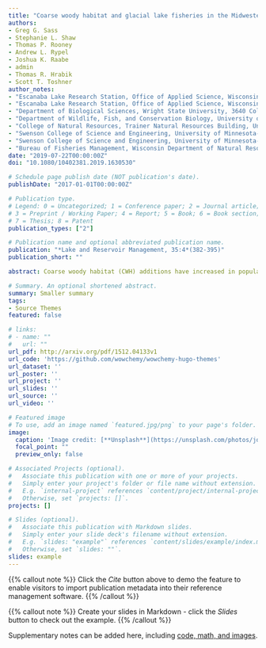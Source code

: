 ```yaml
---
title: "Coarse woody habitat and glacial lake fisheries in the Midwestern United States: knowns, unknowns, and an experiment to advance our knowledge"
authors:
- Greg G. Sass
- Stephanie L. Shaw
- Thomas P. Rooney 
- Andrew L. Rypel 
- Joshua K. Raabe 
- admin
- Thomas R. Hrabik 
- Scott T. Toshner 
author_notes:
- "Escanaba Lake Research Station, Office of Applied Science, Wisconsin Department of Natural Resources, 3110 Trout Lake Station Drive, Boulder Junction, Wisconsin, 54512"
- "Escanaba Lake Research Station, Office of Applied Science, Wisconsin Department of Natural Resources, 3110 Trout Lake Station Drive, Boulder Junction, Wisconsin, 54512"
- "Department of Biological Sciences, Wright State University, 3640 Colonel Glenn Highway, Dayton, Ohio, 45435"
- "Department of Wildlife, Fish, and Conservation Biology, University of California Davis, One Shields Avenue, Davis, California, 95616"
- "College of Natural Resources, Trainer Natural Resources Building, University of Wisconsin-Stevens Point, 800 Reserve Street, Stevens Point, Wisconsin, 54481"
- "Swenson College of Science and Engineering, University of Minnesota-Duluth, 1035 Kirby Drive, Swenson Science Building, Duluth, Minnesota, 55812"
- "Swenson College of Science and Engineering, University of Minnesota-Duluth, 1035 Kirby Drive, Swenson Science Building, Duluth, Minnesota, 55812"
- "Bureau of Fisheries Management, Wisconsin Department of Natural Resources, Brule, WI"
date: "2019-07-22T00:00:00Z"
doi: "10.1080/10402381.2019.1630530"

# Schedule page publish date (NOT publication's date).
publishDate: "2017-01-01T00:00:00Z"

# Publication type.
# Legend: 0 = Uncategorized; 1 = Conference paper; 2 = Journal article;
# 3 = Preprint / Working Paper; 4 = Report; 5 = Book; 6 = Book section;
# 7 = Thesis; 8 = Patent
publication_types: ["2"]

# Publication name and optional abbreviated publication name.
publication: "*Lake and Reservoir Management, 35:4*(382-395)"
publication_short: ""

abstract: Coarse woody habitat (CWH) additions have increased in popularity in glacial lakes (i.e. kettle lakes) of the Midwestern United States. However, most enhancements have not been treated as deliberate experiments to test for fish and aquatic ecosystem responses. Whole-lake CWH removal studies have shown reductions in fish growth rates, declines in forage fish abundance, and behavioral changes. Whole-lake CWH addition studies have shown improved reproductive output of certain fishes, increased availability and diversity of prey available to fishes, and influenced behavior and habitat use. Key uncertainties identified in previous CWH addition studies include: (1) Does CWH increase fish production? (2) Does CWH influence certain fish species differently? (3) Does CWH influence fish populations in larger lakes than previously studied? (4) Does CWH influence fish populations over longer periods of time? In 2015, we began a whole-lake CWH addition experiment on a northern Wisconsin lake aimed to address these uncertainties. Sanford Lake maintains a low productivity fish community and supports fishes not generally studied before in the context of CWH. Fish population dynamic/behavior and aquatic ecosystem response variables will be monitored, and tree drop CWH additions are slated for 3 phases over 20 yr. We introduce the Sanford Lake experiment and provide recommendations for expectations and the implementation of CWH additions in inland glacial lakes. Given the reliance of north-temperate inland glacial lake fisheries on allocthonous sources of energy and negative influences of lakeshore residential development on CWH, we hypothesize that CWH addition may contribute to maintaining or enhancing fish production.

# Summary. An optional shortened abstract.
summary: Smaller summary 
tags:
- Source Themes
featured: false

# links:
# - name: ""
#   url: ""
url_pdf: http://arxiv.org/pdf/1512.04133v1
url_code: 'https://github.com/wowchemy/wowchemy-hugo-themes'
url_dataset: ''
url_poster: ''
url_project: ''
url_slides: ''
url_source: ''
url_video: ''

# Featured image
# To use, add an image named `featured.jpg/png` to your page's folder. 
image:
  caption: 'Image credit: [**Unsplash**](https://unsplash.com/photos/jdD8gXaTZsc)'
  focal_point: ""
  preview_only: false

# Associated Projects (optional).
#   Associate this publication with one or more of your projects.
#   Simply enter your project's folder or file name without extension.
#   E.g. `internal-project` references `content/project/internal-project/index.md`.
#   Otherwise, set `projects: []`.
projects: []

# Slides (optional).
#   Associate this publication with Markdown slides.
#   Simply enter your slide deck's filename without extension.
#   E.g. `slides: "example"` references `content/slides/example/index.md`.
#   Otherwise, set `slides: ""`.
slides: example
---
```


{{% callout note %}}
Click the *Cite* button above to demo the feature to enable visitors to import publication metadata into their reference management software.
{{% /callout %}}

{{% callout note %}}
Create your slides in Markdown - click the *Slides* button to check out the example.
{{% /callout %}}

Supplementary notes can be added here, including [code, math, and images](https://wowchemy.com/docs/writing-markdown-latex/).
